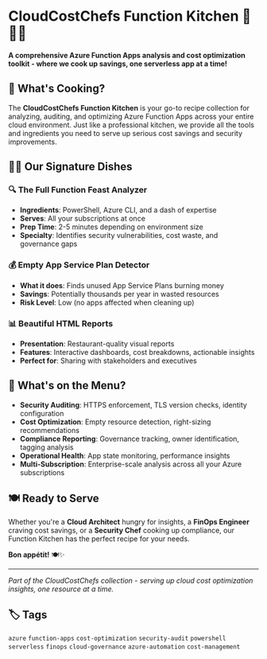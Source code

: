 # CloudCostChefs Function Kitchen 🏪👨‍🍳

**A comprehensive Azure Function Apps analysis and cost optimization toolkit - where we cook up savings, one serverless app at a time!**

## 🍳 What's Cooking?

The **CloudCostChefs Function Kitchen** is your go-to recipe collection for analyzing, auditing, and optimizing Azure Function Apps across your entire cloud environment. Just like a professional kitchen, we provide all the tools and ingredients you need to serve up serious cost savings and security improvements.

## 👨‍🍳 Our Signature Dishes

### 🔍 **The Full Function Feast Analyzer**
- **Ingredients**: PowerShell, Azure CLI, and a dash of expertise
- **Serves**: All your subscriptions at once
- **Prep Time**: 2-5 minutes depending on environment size
- **Specialty**: Identifies security vulnerabilities, cost waste, and governance gaps

### 💰 **Empty App Service Plan Detector**
- **What it does**: Finds unused App Service Plans burning money
- **Savings**: Potentially thousands per year in wasted resources
- **Risk Level**: Low (no apps affected when cleaning up)

### 📊 **Beautiful HTML Reports**
- **Presentation**: Restaurant-quality visual reports
- **Features**: Interactive dashboards, cost breakdowns, actionable insights
- **Perfect for**: Sharing with stakeholders and executives

## 🥘 What's on the Menu?

- **Security Auditing**: HTTPS enforcement, TLS version checks, identity configuration
- **Cost Optimization**: Empty resource detection, right-sizing recommendations
- **Compliance Reporting**: Governance tracking, owner identification, tagging analysis
- **Operational Health**: App state monitoring, performance insights
- **Multi-Subscription**: Enterprise-scale analysis across all your Azure subscriptions

## 🍽️ Ready to Serve

Whether you're a **Cloud Architect** hungry for insights, a **FinOps Engineer** craving cost savings, or a **Security Chef** cooking up compliance, our Function Kitchen has the perfect recipe for your needs.

**Bon appétit!** 🍽️✨

---

*Part of the CloudCostChefs collection - serving up cloud cost optimization insights, one resource at a time.*

## 🏷️ Tags
`azure` `function-apps` `cost-optimization` `security-audit` `powershell` `serverless` `finops` `cloud-governance` `azure-automation` `cost-management`
